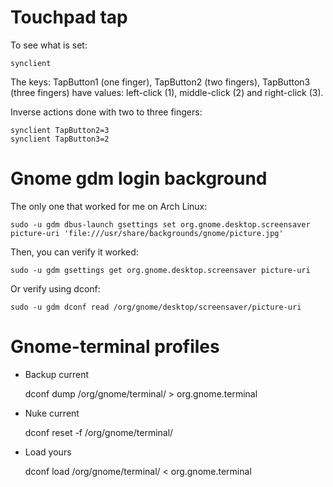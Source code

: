 # Touchpad tap

To see what is set:

    synclient

The keys: TapButton1 (one finger), TapButton2 (two fingers), TapButton3 (three fingers) have values: left-click (1), middle-click (2) and right-click (3).

Inverse actions done with two to three fingers:

    synclient TapButton2=3
    synclient TapButton3=2

# Gnome gdm login background

The only one that worked for me on Arch Linux:

    sudo -u gdm dbus-launch gsettings set org.gnome.desktop.screensaver picture-uri 'file:///usr/share/backgrounds/gnome/picture.jpg'
Then, you can verify it worked:

    sudo -u gdm gsettings get org.gnome.desktop.screensaver picture-uri

Or verify using dconf:

    sudo -u gdm dconf read /org/gnome/desktop/screensaver/picture-uri

# Gnome-terminal profiles

* Backup current

    dconf dump /org/gnome/terminal/ > org.gnome.terminal

* Nuke current

    dconf reset -f /org/gnome/terminal/

* Load yours

    dconf load /org/gnome/terminal/ < org.gnome.terminal

